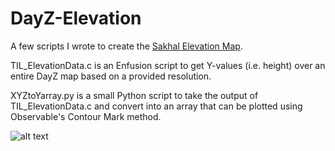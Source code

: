 # DayZ-Elevation

A few scripts I wrote to create the [Sakhal Elevation Map](https://thisisloot.com/sakhal-elevation-map). 

TIL_ElevationData.c is an Enfusion script to get Y-values (i.e. height) over an entire DayZ map based on a provided resolution.

XYZtoYarray.py is a small Python script to take the output of TIL_ElevationData.c and convert into an array that can be plotted using Observable's Contour Mark method. 

![alt text](https://github.com/ThisIsLoot/DayZ-Elevation/blob/main/image.pngg?raw=true)

